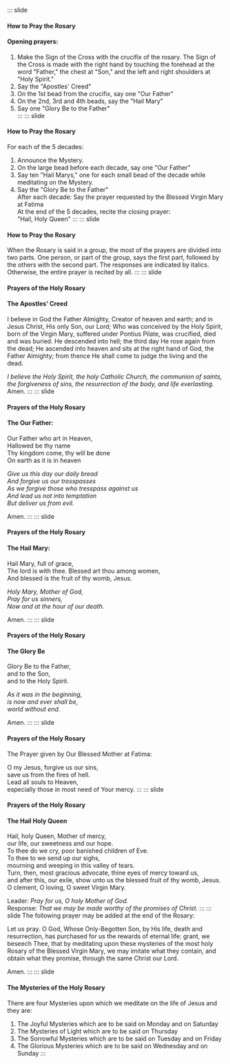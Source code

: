 ::: slide
#### How to Pray the Rosary
#### Opening prayers:  
1. Make the Sign of the Cross with the crucifix of the rosary.  The Sign of the Cross is made with the right hand by touching the forehead at the word "Father," the chest at "Son," and the left and right shoulders at "Holy Spirit."
2. Say the "Apostles' Creed"  
3. On the 1st bead from the crucifix, say one "Our Father"  
4. On the 2nd, 3rd and 4th beads, say the "Hail Mary"  
5. Say one "Glory Be to the Father"  
:::
::: slide
#### How to Pray the Rosary
For each of the 5 decades:
1. Announce the Mystery.
2. On the large bead before each decade, say one "Our Father"
3. Say ten "Hail Marys," one for each small bead of the decade while meditating on the Mystery.
4. Say the "Glory Be to the Father"  
After each decade:
Say the prayer requested by the Blessed Virgin Mary at Fatima  
At the end of the 5 decades, recite the closing prayer:  
"Hail, Holy Queen"
:::
::: slide
#### How to Pray the Rosary  

When the Rosary is said in a group, the most of the prayers are divided into two parts.
One person, or part of the group, says the first part, followed by the others with the second part. The responses are indicated by italics. Otherwise, the entire prayer is recited by all. 
:::
::: slide
#### Prayers of the Holy Rosary
#### The Apostles' Creed

I believe in God the Father Almighty, Creator of heaven and earth; and in Jesus Christ, His only Son, our Lord; Who was conceived by the Holy Spirit, born of the Virgin Mary, suffered under Pontius Pilate, was crucified, died and was buried. He descended into hell; the third day He rose again from the dead; He ascended into heaven and sits at the right hand of God, the Father Almighty; from thence He shall come to judge the living and the dead.  

*I believe the Holy Spirit, the holy Catholic Church, the communion of saints, the forgiveness of sins, the resurrection of the body, and life everlasting.* 
Amen.
:::
::: slide
#### Prayers of the Holy Rosary  
#### The Our Father:  

Our Father who art in Heaven,  
Hallowed be thy name  
Thy kingdom come, thy will be done  
On earth as it is in heaven

*Give us this day our daily bread  
And forgive us our tresspasses  
As we forgive those who tresspass against us  
And lead us not into temptation  
But deliver us from evil.* 

Amen.
:::
::: slide
#### Prayers of the Holy Rosary  
#### The Hail Mary:  

Hail Mary, full of grace,  
The lord is with thee. 
Blessed art thou among women,  
And blessed is the fruit of thy womb, Jesus.

*Holy Mary, Mother of God,  
Pray for us sinners,  
Now and at the hour of our death.*

Amen.
:::
::: slide
#### Prayers of the Holy Rosary  
#### The Glory Be

Glory Be to the Father,  
and to the Son,  
and to the Holy Spirit. 

*As it was in the beginning,  
is now and ever shall be,  
world without end.* 

Amen.
:::
::: slide
#### Prayers of the Holy Rosary
The Prayer given by Our Blessed Mother at Fatima:

O my Jesus, forgive us our sins,  
save us from the fires of hell.  
Lead all souls to Heaven,  
especially those in most need of Your mercy.
:::
::: slide
#### Prayers of the Holy Rosary
#### The Hail Holy Queen

Hail, holy Queen, Mother of mercy,  
our life, our sweetness and our hope.    
To thee do we cry, poor banished children of Eve.  
To thee to we send up our sighs,  
mourning and weeping in this valley of tears.  
Turn, then, most gracious advocate, 
thine eyes of mercy toward us,  
and after this, our exile, 
show unto us the blessed fruit of thy womb, Jesus.  
O clement, O loving, O sweet Virgin Mary.

Leader: *Pray for us, O holy Mother of God.*  
Response: *That we may be made worthy of the promises of Christ.*
:::
::: slide
The following prayer may be added at the end of the Rosary:  

Let us pray. O God, Whose Only-Begotten Son, by His life, death and resurrection, has purchased for us the rewards of eternal life: grant, we beseech Thee, that by meditating upon these mysteries of the most holy Rosary of the Blessed Virgin Mary, we may imitate what they contain, and obtain what they promise, through the same Christ our Lord.

Amen.
:::
::: slide
#### The Mysteries of the Holy Rosary
There are four Mysteries upon which we meditate on the life of Jesus and they are:
1. The Joyful Mysteries which are to be said on Monday and on Saturday  
2. The Mysteries of Light which are to be said on Thursday  
3. The Sorrowful Mysteries which are to be said on Tuesday and on Friday  
4. The Glorious Mysteries which are to be said on Wednesday and on Sunday
:::